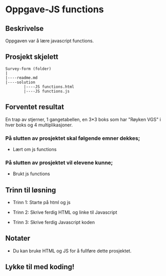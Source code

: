 # Oppgave-JS functions

## Beskrivelse
Oppgaven var å lære javascript functions.

## Prosjekt skjelett 

```
Survey-form (folder)
|
|----readme.md                   
|----solution
        |----JS functions.html  
        |----JS functions.js   
```

## Forventet resultat

En trap av stjerner, 1 gangetabellen, en 3*3 boks som har "Røyken VGS" i hver boks og 4 multiplikasjoner.


### På slutten av prosjektet skal følgende emner dekkes;

- Lært om js functions


### På slutten av prosjektet vil elevene kunne;

- Brukt js functions

## Trinn til løsning
  
- Trinn 1: Starte på html og js

- Trinn 2: Skrive ferdig HTML og linke til Javascript

- Trinn 3: Skrive ferdig Javascript koden

## Notater

- Du kan bruke HTML og JS for å fullføre dette prosjektet.


## Lykke til med koding!